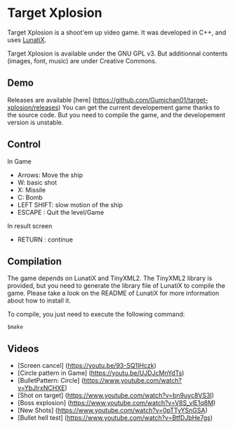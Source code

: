 # Target Xplosion #

Target Xplosion is a shoot'em up video game.
It was developed in C++, and uses [LunatiX](https://github.com/Gumichan01/lunatix-engine).

Target Xplosion is available under the GNU GPL v3. But additionnal contents (images, font, music) are under Creative Commons.


## Demo ##

Releases are available [here] (https://github.com/Gumichan01/target-xplosion/releases)
You can get the current developement game thanks to the source code.
But you need to compile the game, and the developement version is unstable.


## Control ##

In Game

  - Arrows: Move the ship
  - W: basic shot
  - X: Missile
  - C: Bomb
  - LEFT SHIFT: slow motion of the ship
  - ESCAPE : Quit the level/Game

In result screen

  - RETURN : continue


## Compilation ##

 The game depends on LunatiX and TinyXML2.
The TinyXML2 library is provided, but you need to generate the library file of
LunatiX to compile the game.
 Please take a look on the README of LunatiX for more information about how to install it.

To compile, you just need to execute the following command:

    $make


## Videos ##

 * [Screen cancel] (https://youtu.be/93-SQ1IHczk)
 * [Circle pattern in Game] (https://youtu.be/UJDJcMnYdTs)
 * [BulletPattern: Circle] (https://www.youtube.com/watch?v=YbJIrxNCHXE)
 * [Shot on target] (https://www.youtube.com/watch?v=bn9uyc8VS3I)
 * [Boss explosion] (https://www.youtube.com/watch?v=V8S_vlE1q8M)
 * [New Shots] (https://www.youtube.com/watch?v=0pTTyYSnGSA)
 * [Bullet hell test] (https://www.youtube.com/watch?v=BtfDJbHe7gs)
